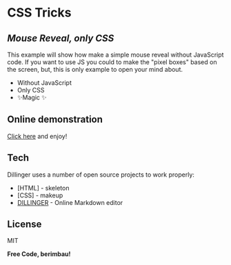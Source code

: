 # CSS Tricks
## _Mouse Reveal, only CSS_

This example will show how make a simple mouse reveal without JavaScript code. If you want to use JS you could to make the "pixel boxes" based on the screen, but, this is only example to open your mind about.

- Without JavaScript
- Only CSS
- ✨Magic ✨

## Online demonstration
[Click here](https://htmlpreview.github.io/?https://github.com/danieldavidnunes/CSS-Tricks/blob/main/MouseReveal/mouse-reveal.html) and enjoy! 

## Tech

Dillinger uses a number of open source projects to work properly:

- [HTML] - skeleton
- [CSS] - makeup
- [DILLINGER](https://dillinger.io/) - Online Markdown editor

## License

MIT

**Free Code, berimbau!**
